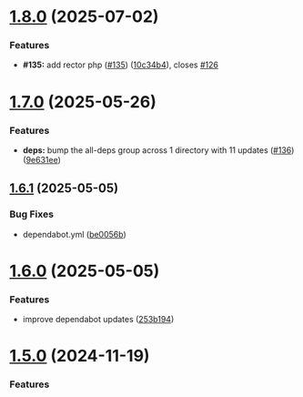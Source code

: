 # [1.8.0](https://github.com/VilnaCRM-Org/php-service-template/compare/v1.7.0...v1.8.0) (2025-07-02)

### Features

- **#135:** add rector php ([#135](https://github.com/VilnaCRM-Org/php-service-template/issues/135)) ([10c34b4](https://github.com/VilnaCRM-Org/php-service-template/commit/10c34b4be0c8cda8cf3c4eadf84c172bfa5abc21)), closes [#126](https://github.com/VilnaCRM-Org/php-service-template/issues/126)

# [1.7.0](https://github.com/VilnaCRM-Org/php-service-template/compare/v1.6.1...v1.7.0) (2025-05-26)

### Features

- **deps:** bump the all-deps group across 1 directory with 11 updates ([#136](https://github.com/VilnaCRM-Org/php-service-template/issues/136)) ([9e631ee](https://github.com/VilnaCRM-Org/php-service-template/commit/9e631ee0732cfd6cfe9cccc5d546fe3d929b10aa))

## [1.6.1](https://github.com/VilnaCRM-Org/php-service-template/compare/v1.6.0...v1.6.1) (2025-05-05)

### Bug Fixes

- dependabot.yml ([be0056b](https://github.com/VilnaCRM-Org/php-service-template/commit/be0056bf3f16bb79826d51b6aadf42aa3d729437))

# [1.6.0](https://github.com/VilnaCRM-Org/php-service-template/compare/v1.5.0...v1.6.0) (2025-05-05)

### Features

- improve dependabot updates ([253b194](https://github.com/VilnaCRM-Org/php-service-template/commit/253b19476e38bb5be219488eb54f5d33f78da2b3))

# [1.5.0](https://github.com/VilnaCRM-Org/php-service-template/compare/v1.4.0...v1.5.0) (2024-11-19)

### Features
